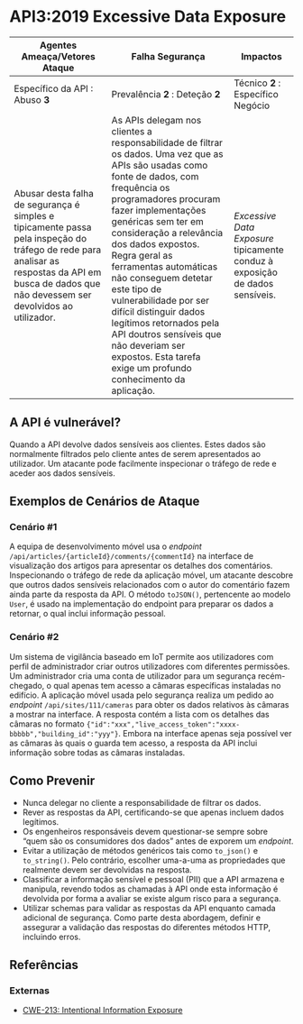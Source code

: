 # API3:2019 Excessive Data Exposure

| Agentes Ameaça/Vetores Ataque | Falha Segurança | Impactos |
| - | - | - |
| Específico da API : Abuso **3** | Prevalência **2** : Deteção **2** | Técnico **2** : Específico Negócio |
| Abusar desta falha de segurança é simples e tipicamente passa pela inspeção do tráfego de rede para analisar as respostas da API em busca de dados que não devessem ser devolvidos ao utilizador. | As APIs delegam nos clientes a responsabilidade de filtrar os dados. Uma vez que as APIs são usadas como fonte de dados, com frequência os programadores procuram fazer implementações genéricas sem ter em consideração a relevância dos dados expostos. Regra geral as ferramentas automáticas não conseguem detetar este tipo de vulnerabilidade por ser difícil distinguir dados legítimos retornados pela API doutros sensíveis que não deveriam ser expostos. Esta tarefa exige um profundo conhecimento da aplicação. | _Excessive Data Exposure_ tipicamente conduz à exposição de dados sensíveis. |

## A API é vulnerável?

Quando a API devolve dados sensíveis aos clientes. Estes dados são normalmente
filtrados pelo cliente antes de serem apresentados ao utilizador. Um atacante
pode facilmente inspecionar o tráfego de rede e aceder aos dados sensíveis.

## Exemplos de Cenários de Ataque

### Cenário #1

A equipa de desenvolvimento móvel usa o _endpoint_
`/api/articles/{articleId}/comments/{commentId}` na interface de visualização
dos artigos para apresentar os detalhes dos comentários. Inspecionando o tráfego
de rede da aplicação móvel, um atacante descobre que outros dados sensíveis
relacionados com o autor do comentário fazem ainda parte da resposta da API. O
método `toJSON()`, pertencente ao modelo `User`, é usado na implementação do
endpoint para preparar os dados a retornar, o qual inclui informação pessoal.

### Cenário #2

Um sistema de vigilância baseado em IoT permite aos utilizadores com perfil de
administrador criar outros utilizadores com diferentes permissões. Um
administrador cria uma conta de utilizador para um segurança recém-chegado, o
qual apenas tem acesso a câmaras específicas instaladas no edifício. A aplicação
móvel usada pelo segurança realiza um pedido ao _endpoint_
`/api/sites/111/cameras` para obter os dados relativos às câmaras a mostrar na
interface. A resposta contém a lista com os detalhes das câmaras no formato
`{"id":"xxx","live_access_token":"xxxx-bbbbb","building_id":"yyy"}`. Embora na
interface apenas seja possível ver as câmaras às quais o guarda tem acesso, a
resposta da API inclui informação sobre todas as câmaras instaladas.

## Como Prevenir

* Nunca delegar no cliente a responsabilidade de filtrar os dados.
* Rever as respostas da API, certificando-se que apenas incluem dados legítimos.
* Os engenheiros responsáveis devem questionar-se sempre sobre “quem são os
  consumidores dos dados” antes de exporem um _endpoint_.
* Evitar a utilização de métodos genéricos tais como `to_json()` e
  `to_string()`. Pelo contrário, escolher uma-a-uma as propriedades que
  realmente devem ser devolvidas na resposta.
* Classificar a informação sensível e pessoal (PII) que a API armazena e
  manipula, revendo todos as chamadas à API onde esta informação é devolvida por
  forma a avaliar se existe algum risco para a segurança.
* Utilizar schemas para validar as respostas da API enquanto camada adicional de
  segurança. Como parte desta abordagem, definir e assegurar a validação das
  respostas do diferentes métodos HTTP, incluindo erros.

## Referências

### Externas

* [CWE-213: Intentional Information Exposure][1]

[1]: https://cwe.mitre.org/data/definitions/213.html

